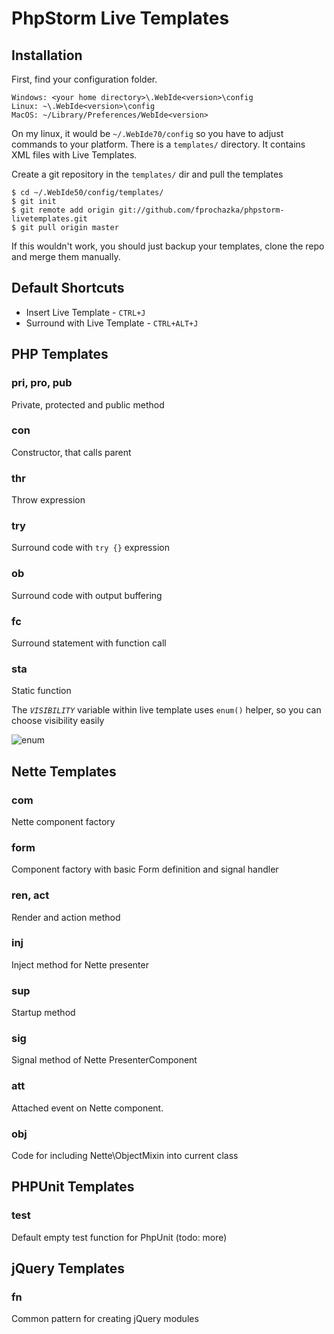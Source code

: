 # PhpStorm Live Templates



## Installation

First, find your configuration folder.

	Windows: <your home directory>\.WebIde<version>\config
	Linux: ~\.WebIde<version>\config
	MacOS: ~/Library/Preferences/WebIde<version>

On my linux, it would be <code>~/.WebIde70/config</code> so you have to adjust commands to your platform. There is a <code>templates/</code> directory. It contains XML files with Live Templates.

Create a git repository in the `templates/` dir and pull the templates

	$ cd ~/.WebIde50/config/templates/
	$ git init
	$ git remote add origin git://github.com/fprochazka/phpstorm-livetemplates.git
	$ git pull origin master

If this wouldn't work, you should just backup your templates, clone the repo and merge them manually.


## Default Shortcuts

* Insert Live Template - <code>CTRL+J</code>
* Surround with Live Template - <code>CTRL+ALT+J</code>



## PHP Templates

### pri, pro, pub

Private, protected and public method

### con

Constructor, that calls parent

### thr

Throw expression

### try

Surround code with <code>try {}</code> expression


### ob

Surround code with output buffering

### fc

Surround statement with function call

### sta

Static function

The <code>$VISIBILITY$</code> variable within live template uses <code>enum()</code> helper, so you can choose visibility easily

![enum](https://dl.dropbox.com/u/32120652/phpstorm-livetemplate-visibilityselect.png)



## Nette Templates

### com

Nette component factory

### form

Component factory with basic Form definition and signal handler

### ren, act

Render and action method

### inj

Inject method for Nette presenter

### sup

Startup method

### sig

Signal method of Nette PresenterComponent

### att

Attached event on Nette component.

### obj

Code for including Nette\ObjectMixin into current class



## PHPUnit Templates

### test

Default empty test function for PhpUnit (todo: more)



## jQuery Templates

### fn

Common pattern for creating jQuery modules
